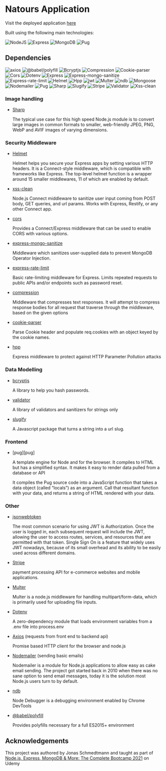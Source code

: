 # Natours Application

Visit the deployed application [here][natours-deployed]

Built using the following main technologies:

![NodeJS](https://img.shields.io/badge/nodejs-339933?style=for-the-badge&logo=Node.js&logoColor=white)
![Express](https://img.shields.io/badge/express-000000?style=for-the-badge&logo=Express&logoColor=white)
![MongoDB](https://img.shields.io/badge/mongoDB-47A248?style=for-the-badge&logo=MongoDB&logoColor=white)
![Pug](https://img.shields.io/badge/Pug-A86454?style=for-the-badge&logo=Pug&logoColor=white)

## Dependencies

![axios](https://img.shields.io/github/package-json/dependency-version/fdeboo/Natours/axios?style=for-the-badge)
![@babel/polyfill](https://img.shields.io/github/package-json/dependency-version/fdeboo/Natours/@babel/polyfill?style=for-the-badge)
![Bcryptjs](https://img.shields.io/github/package-json/dependency-version/fdeboo/Natours/bcryptjs?style=for-the-badge)
![Compression](https://img.shields.io/github/package-json/dependency-version/fdeboo/Natours/compression?style=for-the-badge)
![Cookie-parser](https://img.shields.io/github/package-json/dependency-version/fdeboo/Natours/cookie-parser?style=for-the-badge)
![Cors](https://img.shields.io/github/package-json/dependency-version/fdeboo/Natours/cors?logo=cors&style=for-the-badge)
![Dotenv](https://img.shields.io/github/package-json/dependency-version/fdeboo/Natours/dotenv?style=for-the-badge)
![Express](https://img.shields.io/github/package-json/dependency-version/fdeboo/Natours/express?logo=express&style=for-the-badge)
![Express-mongo-sanitize](https://img.shields.io/github/package-json/dependency-version/fdeboo/Natours/express-mongo-sanitize?style=for-the-badge)
![Express-rate-limit](https://img.shields.io/github/package-json/dependency-version/fdeboo/Natours/express-rate-limit?style=for-the-badge)
![Helmet](https://img.shields.io/github/package-json/dependency-version/fdeboo/Natours/helmet?logo=helmet&style=for-the-badge)
![Hpp](https://img.shields.io/github/package-json/dependency-version/fdeboo/Natours/hpp?style=for-the-badge)
![jwt](https://img.shields.io/github/package-json/dependency-version/fdeboo/Natours/jsonwebtoken?logo=jsonwebtokens&style=for-the-badge)
![Multer](https://img.shields.io/github/package-json/dependency-version/fdeboo/Natours/multer?style=for-the-badge)
![ndb](https://img.shields.io/github/package-json/dependency-version/fdeboo/Natours/ndb?style=for-the-badge)
![Mongoose](https://img.shields.io/github/package-json/dependency-version/fdeboo/Natours/mongoose?logo=mongoose&style=for-the-badge)
![Nodemailer](https://img.shields.io/github/package-json/dependency-version/fdeboo/Natours/nodemailer?style=for-the-badge)
![Pug](https://img.shields.io/github/package-json/dependency-version/fdeboo/Natours/pug?logo=pug&logoColor=white&style=for-the-badge)
![Sharp](https://img.shields.io/github/package-json/dependency-version/fdeboo/Natours/sharp?logo=sharp&style=for-the-badge)
![Slugify](https://img.shields.io/github/package-json/dependency-version/fdeboo/Natours/slugify?style=for-the-badge)
![Stripe](https://img.shields.io/github/package-json/dependency-version/fdeboo/Natours/stripe?logo=stripe&style=for-the-badge)
![Validator](https://img.shields.io/github/package-json/dependency-version/fdeboo/Natours/validator?style=for-the-badge)
![Xss-clean](https://img.shields.io/github/package-json/dependency-version/fdeboo/Natours/xss-clean?style=for-the-badge)

### Image handling

- [Sharp][sharp]

  The typical use case for this high speed Node.js module is to convert large images in common formats to smaller, web-friendly JPEG, PNG, WebP and AVIF images of varying dimensions.

### Security Middleware

- [Helmet][helmet]

  Helmet helps you secure your Express apps by setting various HTTP headers. It is a Connect-style middleware, which is compatible with frameworks like Express. The top-level helmet function is a wrapper around 15 smaller middlewares, 11 of which are enabled by default.

- [xss-clean][xss-clean]

  Node.js Connect middleware to sanitize user input coming from POST body, GET queries, and url params. Works with Express, Restify, or any other Connect app.

- [cors][cors]

  Provides a Connect/Express middleware that can be used to enable CORS with various options.

- [express-mongo-sanitize][express-mongo-sanitize]

  Middleware which sanitizes user-supplied data to prevent MongoDB Operator Injection.

- [express-rate-limit][express-rate-limit]

  Basic rate-limiting middleware for Express. Limits repeated requests to public APIs and/or endpoints such as password reset.

- [compression][compression]

  Middleware that compresses text responses. It will attempt to compress response bodies for all request that traverse through the middleware, based on the given options

- [cookie-parser][cookie-parser]

  Parse Cookie header and populate req.cookies with an object keyed by the cookie names.

- [hpp][hpp]

  Express middleware to protect against HTTP Parameter Pollution attacks

### Data Modelling

- [bcryptjs][bcrypt]

  A library to help you hash passwords.

- [validator][validator]

  A library of validators and sanitizers for strings only

- [slugify][slugify]

  A Javascript package that turns a string into a url slug.

### Frontend

- [pug][pug]

  A template engine for Node and for the browser. It compiles to HTML but has a simplified syntax. It makes it easy to render data pulled from a database or API

  It compiles the Pug source code into a JavaScript function that takes a data object (called “locals”) as an argument. Call that resultant function with your data, and returns a string of HTML rendered with your data.

### Other

- [jsonwebtoken][jwt]

  The most common scenario for using JWT is Authorization. Once the user is logged in, each subsequent request will include the JWT, allowing the user to access routes, services, and resources that are permitted with that token. Single Sign On is a feature that widely uses JWT nowadays, because of its small overhead and its ability to be easily used across different domains.

- [Stripe][stripe]

  payment processing API for e-commerce websites and mobile applications.

- [Multer][multer]

  Multer is a node.js middleware for handling multipart/form-data, which is primarily used for uploading file inputs.

- [Dotenv][dotenv]

  A zero-dependency module that loads environment variables from a .env file into process.env

- [Axios][axios] (requests from front end to backend api)

  Promise based HTTP client for the browser and node.js

- [Nodemailer][nodemailer] (sending basic emails)

  Nodemailer is a module for Node.js applications to allow easy as cake email sending. The project got started back in 2010 when there was no sane option to send email messages, today it is the solution most Node.js users turn to by default.

- [ndb][ndb]

  Node Debugger is a debugging environment enabled by Chrome DevTools

- [@babel/polyfill][babel]

  Provides polyfills necessary for a full ES2015+ environment
  
 ## Acknowledgements
 
 This project was authored by Jonas Schmedtmann and taught as part of [Node.js, Express, MongoDB & More: The Complete Bootcamp 2021][udemy-course] on Udemy

[axios]: https://www.npmjs.com/package/axios
[babel]: https://www.npmjs.com/package/
[bcrypt]: https://www.npmjs.com/package/bcrypt
[compression]: https://www.npmjs.com/package/compression
[cookie-parser]: https://www.npmjs.com/package/cookie-parser
[cors]: https://www.npmjs.com/package/cors
[dotenv]: https://www.npmjs.com/package/dotenv
[express-mongo-sanitize]: https://www.npmjs.com/package/express-mongo-sanitize
[express-rate-limit]: https://www.npmjs.com/package/express-rate-limit
[helmet]: https://www.npmjs.com/package/helmet
[hpp]: https://www.npmjs.com/package/hpp
[jwt]: https://www.npmjs.com/package/jsonwebtoken
[multer]: https://www.npmjs.com/package/multer
[natours-deployed]: https://natours-fdeboo.herokuapp.com/
[ndb]: https://www.npmjs.com/package/ndb
[nodemailer]: https://www.npmjs.com/package/nodemailer
[sharp]: https://www.npmjs.com/package/sharp
[slugify]: https://www.npmjs.com/package/slugify
[stripe]: https://www.npmjs.com/package/stripe
[udemy-course]: https://www.udemy.com/course/nodejs-express-mongodb-bootcamp/
[validator]: https://www.npmjs.com/package/validator
[xss-clean]: https://www.npmjs.com/package/xss-clean
